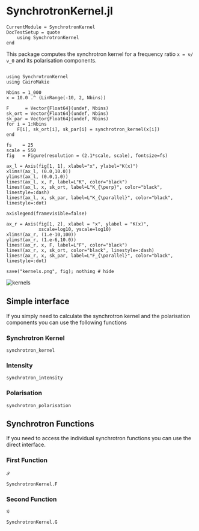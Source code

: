 # SynchrotronKernel.jl

```@meta
CurrentModule = SynchrotronKernel
DocTestSetup = quote
    using SynchrotronKernel
end
```

This package computes the synchrotron kernel for a frequency ratio ``x = ν/ν_0`` and its polarisation components.


```@eval

using SynchrotronKernel
using CairoMakie

Nbins = 1_000
x = 10.0 .^ (LinRange(-10, 2, Nbins))

F      = Vector{Float64}(undef, Nbins)
sk_ort = Vector{Float64}(undef, Nbins)
sk_par = Vector{Float64}(undef, Nbins)
for i = 1:Nbins
    F[i], sk_ort[i], sk_par[i] = synchrotron_kernel(x[i])
end

fs    = 25
scale = 550
fig   = Figure(resolution = (2.1*scale, scale), fontsize=fs)

ax_l = Axis(fig[1, 1], xlabel="x", ylabel="K(x)")
xlims!(ax_l, (0.0,10.0))
ylims!(ax_l, (0.0,1.0))
lines!(ax_l, x, F, label=L"K", color="black")
lines!(ax_l, x, sk_ort, label=L"K_{\perp}", color="black", linestyle=:dash)
lines!(ax_l, x, sk_par, label=L"K_{\parallel}", color="black", linestyle=:dot)

axislegend(framevisible=false)

ax_r = Axis(fig[1, 2], xlabel = "x", ylabel = "K(x)",
            xscale=log10, yscale=log10)
xlims!(ax_r, (1.e-10,100))
ylims!(ax_r, (1.e-6,10.0))
lines!(ax_r, x, F, label=L"F", color="black")
lines!(ax_r, x, sk_ort, color="black", linestyle=:dash)
lines!(ax_r, x, sk_par, label=L"F_{\parallel}", color="black", linestyle=:dot)

save("kernels.png", fig); nothing # hide
```

![kernels](kernels.png)

## Simple interface

If you simply need to calculate the synchrotron kernel and the polarisation components you can use the following functions

### Synchrotron Kernel

```@docs
synchrotron_kernel
```

### Intensity

```@docs
synchrotron_intensity
```

### Polarisation

```@docs
synchrotron_polarisation
```

## Synchrotron Functions

If you need to access the individual synchrotron functions you can use the direct interface.

### First Function


```@docs
ℱ
```

```@docs
SynchrotronKernel.F
```

### Second Function

```@docs
𝒢
```

```@docs
SynchrotronKernel.G
```
